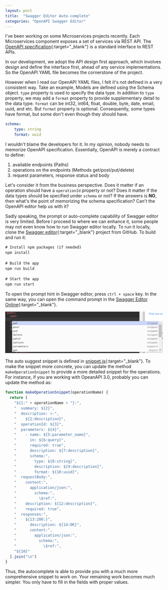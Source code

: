 ```yaml
---
layout: post
title:  "Swagger Editor Auto-complete"
categories: "OpenAPI Swagger Editor"
---
```


I've been working on some Microservices projects recently. Each Microservices component exposes a set of services via REST API. The [OpenAPI specification](https://spec.openapis.org/oas/v3.0.0){:target="_blank"} is a standard interface to REST APIs.

In our development, we adopt the API design first approach, which involves design and define the interface first, ahead of any service implementations. So the OpenAPI YAML file becomes the cornerstone of the project.

However when I read our OpenAPI YAML files, I felt it's not defined in a very consistent way. Take an example, Models are defined using the Schema object. <code class="code">type</code> property is used to specify the data type. In addition to <code class="code">type</code> property, we may add a <code class="code">format</code> property to provide supplementary detail to the data type. <code class="code">format</code> can be int32, int64, float, double, byte, date, email, uuid, and etc. But <code class="code">format</code> property is optional. Consequently, some types have format, but some don't even though they should have.

```yaml
schema:
    type: string
    format: uuid
```

I wouldn't blame the developers for it. In my opinion, nobody needs to memorize OpenAPI specification. Essentially, OpenAPI is merely a contract to define:
1. available endpoints (Paths)
2. operations on the endpoints (Methods get/post/put/delete)
3. request parameters, response status and body

Let's consider it from the business perspective. Does it matter if an operation should have a <code class="code">operationId</code> property or not? Does it matter if the data types should be specified under <code class="code">schema</code> or not? If the answers is **NO**, then what's the point of memorizing the schema specification? Can't the OpenAPI editor help us with it?

Sadly speaking, the prompt or auto-complete capability of Swagger editor is very limited. Before I proceed to where we can enhance it, some people may not even know how to run Swagger editor locally. To run it locally, clone the [Swagger editor](https://github.com/swagger-api/swagger-editor){:target="_blank"} project from GitHub. To build and run it:

```cmd
# Install npm packages (if needed)
npm install

# Build the app
npm run build

# Start the app
npm run start
```

To open the prompt hint in Swagger editor, press <code class="code">ctrl + space</code> key. In the same way, you can open the command prompt in the [Swagger Editor Online](https://editor.swagger.io/){:target="_blank"}.

![Cascading Selector](/assets/2021-10-08-swagger-editor-snippet.png "swagger editor snippet prompt")

The auto suggest snippet is defined in [snippet.js](https://github.com/swagger-api/swagger-editor/blob/master/src/plugins/editor-autosuggest-snippets/snippets.js){:target="_blank"}. To make the snippet more concrete, you can update the method <code>makeOperationSnippet</code> to provide a more detailed snippet for the operations. For instance, if you are working with OpeanAPI 3.0, probably you can update the method as:

```JavaScript
function makeOperationSnippet(operationName) {
  return [
    "${1:" + operationName + "}:",
    "  summary: ${2}",
    "  description: >-",
    "    ${2:description}",
    "  operationId: ${3}",
    "  parameters: ${4}",
    "    - name: ${5:parameter_name}",
    "      in: ${6:query}",
    "      required: true",
    "      description: ${7:description}",
    "      schema:",
    "        type: ${8:string}",
    "        description: ${9:description}",
    "        format: ${10:uuid}",
    "  requestBody:",
    "    content:",
    "      application/json:",
    "        schema:",
    "          \$ref:",
    "    description: ${12:description}",
    "    required: true",
    "  responses:",
    "    ${13:200:}",
    "      description: ${14:OK}",
    "      content:",
    "        application/json:",
    "          schema:",
    "            \$ref:",
    "${10}"
  ].join("\n")
}
```

Thus, the autocomplete is able to provide you with a much more comprehensive snippet to work on. Your remaining work becomes much simpler. You only have to fill in the fields with proper values.